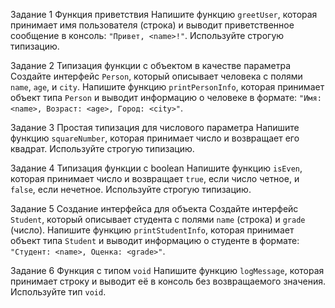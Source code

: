 Задание 1
Функция приветствия
Напишите функцию `greetUser`, которая принимает имя пользователя (строка) и выводит приветственное сообщение в консоль: `"Привет, <name>!"`. Используйте строгую типизацию.


Задание 2
Типизация функции с объектом в качестве параметра
Создайте интерфейс `Person`, который описывает человека с полями `name`, `age`, и `city`.
Напишите функцию `printPersonInfo`, которая принимает объект типа `Person` и выводит информацию о человеке в формате: `"Имя: <name>, Возраст: <age>, Город: <city>"`.


Задание 3
Простая типизация для числового параметра
Напишите функцию `squareNumber`, которая принимает число и возвращает его квадрат. Используйте строгую типизацию.


Задание 4
Типизация функции с boolean
Напишите функцию `isEven`, которая принимает число и возвращает `true`, если число четное, и `false`, если нечетное. Используйте строгую типизацию.


Задание 5
Создание интерфейса для объекта
Создайте интерфейс `Student`, который описывает студента с полями `name` (строка) и `grade` (число).
Напишите функцию `printStudentInfo`, которая принимает объект типа `Student` и выводит информацию о студенте в формате: `"Студент: <name>, Оценка: <grade>"`.

Задание 6
Функция с типом `void`
Напишите функцию `logMessage`, которая принимает строку и выводит её в консоль без возвращаемого значения. Используйте тип `void`.
